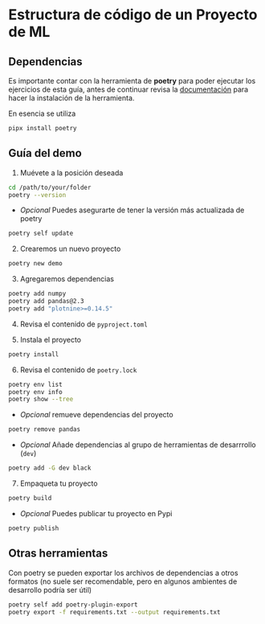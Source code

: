 # Estructura de código de un Proyecto de ML


## Dependencias

Es importante contar con la herramienta de **poetry** para poder ejecutar los ejercicios de esta guía, antes de continuar revisa la [documentación](https://python-poetry.org/docs/#installation) para hacer la instalación de la herramienta.

En esencia se utiliza 

```bash
pipx install poetry
```

## Guía del demo


1. Muévete a la posición deseada
```bash
cd /path/to/your/folder
poetry --version
```

  - _Opcional_ Puedes asegurarte de tener la versión más actualizada de poetry
```bash
poetry self update
```

2. Crearemos un nuevo proyecto

```bash
poetry new demo
```

3. Agregaremos dependencias

```bash
poetry add numpy
poetry add pandas@2.3
poetry add "plotnine>=0.14.5"
```

4. Revisa el contenido de `pyproject.toml`

5. Instala el proyecto

```bash
poetry install
```

6. Revisa el contenido de `poetry.lock`

```bash
poetry env list
poetry env info
poetry show --tree
```
  - _Opcional_ remueve dependencias del proyecto

```bash
poetry remove pandas
```

  - _Opcional_ Añade dependencias al grupo de herramientas de desarrrollo (`dev`)

```bash
poetry add -G dev black
```

7. Empaqueta tu proyecto

```bash
poetry build
```

  - _Opcional_ Puedes publicar tu proyecto en Pypi

```bash
poetry publish
```

## Otras herramientas

Con poetry se pueden exportar los archivos de dependencias a otros formatos (no suele ser recomendable, pero en algunos ambientes de desarrollo podría ser útil)

```bash
poetry self add poetry-plugin-export
poetry export -f requirements.txt --output requirements.txt
```




